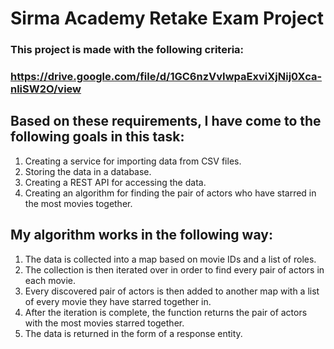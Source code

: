 # Sirma Academy Retake Exam Project

### This project is made with the following criteria:
### https://drive.google.com/file/d/1GC6nzVvIwpaExviXjNij0Xca-nliSW2O/view

## Based on these requirements, I have come to the following goals in this task:

1. Creating a service for importing data from CSV files.
2. Storing the data in a database.
3. Creating a REST API for accessing the data.
4. Creating an algorithm for finding the pair of actors who have starred in the most movies together.

## My algorithm works in the following way:

1. The data is collected into a map based on movie IDs and a list of roles.
2. The collection is then iterated over in order to find every pair of actors in each movie.
3. Every discovered pair of actors is then added to another map with a list of every movie they have starred together in.
4. After the iteration is complete, the function returns the pair of actors with the most movies starred together.
5. The data is returned in the form of a response entity.
